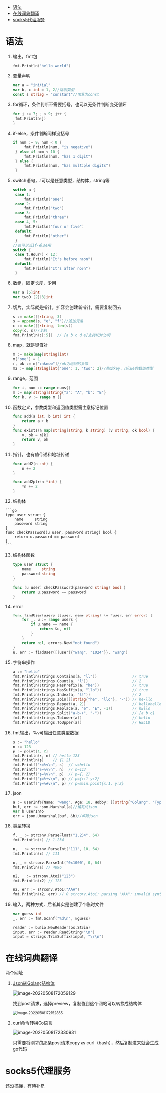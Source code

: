 * [语法](#语法)
* [在线词典翻译](#在线词典翻译)
* [socks5代理服务](#socks5代理服务)

# 语法

1. 输出，fmt包

   ```go
   fmt.Println("hello world")
   ```

2. 变量声明

   ```go
   var a = "initial"
   var b, c int = 1, 2//指明类型
   const s string = "constant"//常量为const
   ```

3. for循环，条件判断不需要括号，也可以无条件判断变死循环

   ```go
   for j := 7; j < 9; j++ {
   	fmt.Println(j)
   }
   ```

4. if-else，条件判断同样没括号

   ```go
   if num := 9; num < 0 {
   		fmt.Println(num, "is negative")
   	} else if num < 10 {
   		fmt.Println(num, "has 1 digit")
   	} else {
   		fmt.Println(num, "has multiple digits")
   	}
   ```

5. switch语句，a可以是任意类型，结构体，string等

   ```go
   switch a {
   	case 1:
   		fmt.Println("one")
   	case 2:
   		fmt.Println("two")
   	case 3:
   		fmt.Println("three")
   	case 4, 5:
   		fmt.Println("four or five")
   	default:
   		fmt.Println("other")
   	}
   //也可以当if-else用
   switch {
   	case t.Hour() < 12:
   		fmt.Println("It's before noon")
   	default:
   		fmt.Println("It's after noon")
   	}
   ```

6. 数组，固定长度，少用

   ```go
   var a [5]int
   var twoD [2][3]int
   ```

7. 切片，实际就是指针，扩容会创建新指针，需要复制回去

   ```go
   s := make([]string, 3)
   s = append(s, "e", "f")//追加元素
   c := make([]string, len(s))
   copy(c, s)//复制
   fmt.Println(s[:5])  // [a b c d e]支持切片访问
   ```

8. map，就是键值对

   ```go
   m := make(map[string]int)
   m["one"] = 1
   r, ok := m["unknow"]//ok为返回的异常
   m2 := map[string]int{"one": 1, "two": 2}//指定key，value的数值类型
   ```

9. range，范围

   ```go
   for i, num := range nums{}
   m := map[string]string{"a": "A", "b": "B"}
   for k, v := range m {}
   ```

10. 函数定义，参数类型和返回值类型需注意标记位置

    ```go
    func add(a int, b int) int {
    	return a + b
    }
    func exists(m map[string]string, k string) (v string, ok bool) {
    	v, ok = m[k]
    	return v, ok
    }
    ```

11. 指针，也有值传递和地址传递

    ```go
    func add2(n int) {
    	n += 2
    }
    
    func add2ptr(n *int) {
    	*n += 2
    }
    ```

12.  结构体

    ```go
    type user struct {
    	name     string
    	password string
    }
    func checkPassword(u user, password string) bool {
    	return u.password == password
    }
    ```

13. 结构体函数

    ```go
    type user struct {
    	name     string
    	password string
    }
    
    func (u user) checkPassword(password string) bool {
    	return u.password == password
    }
    ```

14. error

    ```go
    func findUser(users []user, name string) (v *user, err error) {
    	for _, u := range users {
    		if u.name == name {
    			return &u, nil
    		}
    	}
    	return nil, errors.New("not found")
    }
    u, err := findUser([]user{{"wang", "1024"}}, "wang")
    ```

15. 字符串操作

    ```go
    a := "hello"
    fmt.Println(strings.Contains(a, "ll"))                // true
    fmt.Println(strings.Count(a, "l"))                    // 2
    fmt.Println(strings.HasPrefix(a, "he"))               // true
    fmt.Println(strings.HasSuffix(a, "llo"))              // true
    fmt.Println(strings.Index(a, "ll"))                   // 2
    fmt.Println(strings.Join([]string{"he", "llo"}, "-")) // he-llo
    fmt.Println(strings.Repeat(a, 2))                     // hellohello
    fmt.Println(strings.Replace(a, "e", "E", -1))         // hEllo
    fmt.Println(strings.Split("a-b-c", "-"))              // [a b c]
    fmt.Println(strings.ToLower(a))                       // hello
    fmt.Println(strings.ToUpper(a))                       // HELLO
    ```

16. fmt输出，%v可输出任意类型数据

    ```go
    s := "hello"
    n := 123
    p := point{1, 2}
    fmt.Println(s, n) // hello 123
    fmt.Println(p)    // {1 2}
    fmt.Printf("s=%v\n", s)  // s=hello
    fmt.Printf("n=%v\n", n)  // n=123
    fmt.Printf("p=%v\n", p)  // p={1 2}
    fmt.Printf("p=%+v\n", p) // p={x:1 y:2}
    fmt.Printf("p=%#v\n", p) // p=main.point{x:1, y:2}
    ```

17. json

    ```go
    a := userInfo{Name: "wang", Age: 18, Hobby: []string{"Golang", "TypeScript"}}
    buf, err := json.Marshal(a)//编码成json
    var b userInfo
    err = json.Unmarshal(buf, &b)//解码json
    ```

18. 类型转换

    ```go
    f, _ := strconv.ParseFloat("1.234", 64)
    fmt.Println(f) // 1.234
    
    n, _ := strconv.ParseInt("111", 10, 64)
    fmt.Println(n) // 111
    
    n, _ = strconv.ParseInt("0x1000", 0, 64)
    fmt.Println(n) // 4096
    
    n2, _ := strconv.Atoi("123")
    fmt.Println(n2) // 123
    
    n2, err := strconv.Atoi("AAA")
    fmt.Println(n2, err) // 0 strconv.Atoi: parsing "AAA": invalid syntax
    ```

19. 输入，两种方式，后者其实是创建了个临时文件

    ```go
    var guess int
    _, err := fmt.Scanf("%d\n", &guess)
    
    reader := bufio.NewReader(os.Stdin)
    input, err := reader.ReadString('\n')
    input = strings.TrimSuffix(input, "\r\n")
    ```

# 在线词典翻译

两个网址

1. [Json转Golang结构体](https://oktools.net/json2go)

   ![image-20220508172059129](images/%E7%AC%AC%E4%B8%80%E8%8A%82%E7%AC%94%E8%AE%B0/image-20220508172059129.png)

   找到post请求，选择preview，复制值到这个网站可以转换成结构体

   <img src="images/%E7%AC%AC%E4%B8%80%E8%8A%82%E7%AC%94%E8%AE%B0/image-20220508172152855.png" alt="image-20220508172152855" style="zoom:80%;" />

2. [curl命令转换Go语言](https://curlconverter.com/#go)

   ![image-20220508172330931](images/%E7%AC%AC%E4%B8%80%E8%8A%82%E7%AC%94%E8%AE%B0/image-20220508172330931.png)

   只需要将刚才的那条post请求copy as curl（bash），然后复制进来就会生成go代码

# socks5代理服务

还没搞懂，有待补充
